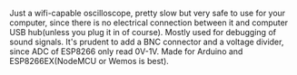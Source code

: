 Just a wifi-capable oscilloscope, pretty slow but very safe to use for your computer, since there is no electrical connection between it and computer USB hub(unless you plug it in of course). Mostly used for debugging of sound signals. It's prudent to add a BNC connector and a voltage divider, since ADC of ESP8266 only read 0V-1V. Made for Arduino and ESP8266EX(NodeMCU or Wemos is best).
